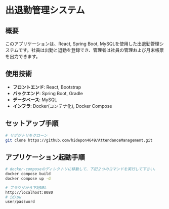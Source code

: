 # 出退勤管理システム

## 概要
このアプリケーションは、React, Spring Boot, MySQLを使用した出退勤管理システムです。社員は出勤と退勤を登録でき、管理者は社員の管理および月末帳票を出力できます。

## 使用技術
- **フロントエンド**: React, Bootstrap
- **バックエンド**: Spring Boot, Gradle
- **データベース**: MySQL
- **インフラ**: Docker(コンテナ化), Docker Compose

## セットアップ手順
  ```bash
  # リポジトリをクローン
  git clone https://github.com/hidepon4649/AttendanceManagement.git
  ```
## アプリケーション起動手順
  ```bash
  # docker-composeのディレクトリに移動して、下記２つのコマンドを実行して下さい。
  docker compose build
  docker compose up -d

  # ブラウザから下記URL
  http://localhost:8080
  # id/pw
  user/password
  ```
